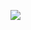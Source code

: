 ![](https://file%2B.vscode-resource.vscode-cdn.net/Users/seosonghee/Documents/GitHub/cse15l-lab-reports/Screen%20shot.png?version%3D1664375058926)